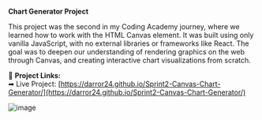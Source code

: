 **Chart Generator Project**

This project was the second in my Coding Academy journey, where we learned how to work with the HTML Canvas element. It was built using only vanilla JavaScript, with no external libraries or frameworks like React. The goal was to deepen our understanding of rendering graphics on the web through Canvas, and creating interactive chart visualizations from scratch.

🔗 **Project Links:**  
➡ Live Project: [https://darror24.github.io/Sprint2-Canvas-Chart-Generator/](https://darror24.github.io/Sprint2-Canvas-Chart-Generator/)

![image](https://github.com/user-attachments/assets/cbb2220b-7e9d-4ee3-b6d8-5223fdf06d8a)
